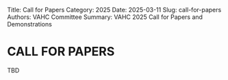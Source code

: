 Title: Call for Papers
Category: 2025
Date: 2025-03-11
Slug: call-for-papers
Authors: VAHC Committee
Summary: VAHC 2025 Call for Papers and Demonstrations


CALL FOR PAPERS
============================================

TBD